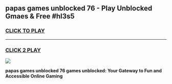 
## papas games unblocked 76 - Play Unblocked Gmaes & Free #hl3s5
<h3>
<a href="https://premium.freeplayer.one?title=papas_games_unblocked_76&ref=01M">CLICK TO PLAY</a></h3>
<hr>

<h3>
<a href="https://premium.freeplayer.one?title=papas_games_unblocked_76&ref=01M">CLICK 2 PLAY</a>
  
</h3>

<a href="https://premium.freeplayer.one?title=papas_games_unblocked_76&ref=01M"><img src="https://clearcache.store/games.png"></a>


**papas games unblocked 76 games unblocked: Your Gateway to Fun and Accessible Online Gaming**
